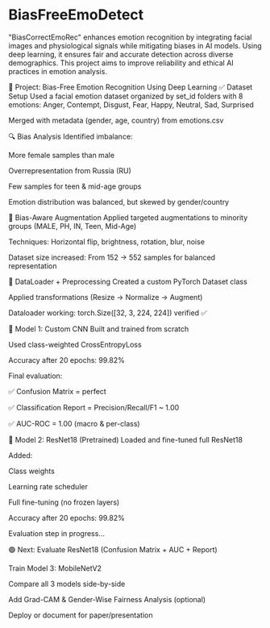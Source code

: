 # BiasFreeEmoDetect
"BiasCorrectEmoRec" enhances emotion recognition by integrating facial images and physiological signals while mitigating biases in AI models. Using deep learning, it ensures fair and accurate detection across diverse demographics. This project aims to improve reliability and ethical AI practices in emotion analysis.

📌 Project: Bias-Free Emotion Recognition Using Deep Learning
✅ Dataset Setup
Used a facial emotion dataset organized by set_id folders with 8 emotions: Anger, Contempt, Disgust, Fear, Happy, Neutral, Sad, Surprised

Merged with metadata (gender, age, country) from emotions.csv

🔍 Bias Analysis
Identified imbalance:

More female samples than male

Overrepresentation from Russia (RU)

Few samples for teen & mid-age groups

Emotion distribution was balanced, but skewed by gender/country

🔁 Bias-Aware Augmentation
Applied targeted augmentations to minority groups (MALE, PH, IN, Teen, Mid-Age)

Techniques: Horizontal flip, brightness, rotation, blur, noise

Dataset size increased:
From 152 → 552 samples for balanced representation

🔄 DataLoader + Preprocessing
Created a custom PyTorch Dataset class

Applied transformations (Resize → Normalize → Augment)

Dataloader working: torch.Size([32, 3, 224, 224]) verified ✅

🧠 Model 1: Custom CNN
Built and trained from scratch

Used class-weighted CrossEntropyLoss

Accuracy after 20 epochs: 99.82%

Final evaluation:

✅ Confusion Matrix = perfect

✅ Classification Report = Precision/Recall/F1 ~ 1.00

✅ AUC-ROC = 1.00 (macro & per-class)

🤖 Model 2: ResNet18 (Pretrained)
Loaded and fine-tuned full ResNet18

Added:

Class weights

Learning rate scheduler

Full fine-tuning (no frozen layers)

Accuracy after 20 epochs: 99.82%

Evaluation step in progress...

🟢 Next:
Evaluate ResNet18 (Confusion Matrix + AUC + Report)

Train Model 3: MobileNetV2

Compare all 3 models side-by-side

Add Grad-CAM & Gender-Wise Fairness Analysis (optional)

Deploy or document for paper/presentation

